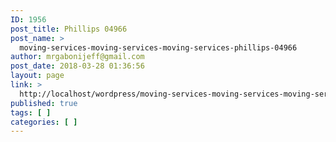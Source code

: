 ```yaml
---
ID: 1956
post_title: Phillips 04966
post_name: >
  moving-services-moving-services-moving-services-phillips-04966
author: mrgabonijeff@gmail.com
post_date: 2018-03-28 01:36:56
layout: page
link: >
  http://localhost/wordpress/moving-services-moving-services-moving-services-phillips-04966/
published: true
tags: [ ]
categories: [ ]
---
```

